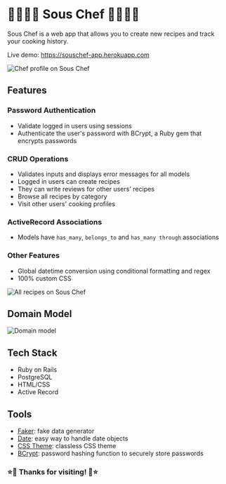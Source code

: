💫👩🏻‍🍳 Sous Chef 👩🏻‍🍳💫
========================

Sous Chef is a web app that allows you to create new recipes and track your cooking history.

Live demo: https://souschef-app.herokuapp.com

![Chef profile on Sous Chef](https://i.imgur.com/yUztOWu.png)

## Features

### Password Authentication
* Validate logged in users using sessions
* Authenticate the user's password with BCrypt, a Ruby gem that encrypts passwords

### CRUD Operations
* Validates inputs and displays error messages for all models
* Logged in users can create recipes
* They can write reviews for other users' recipes
* Browse all recipes by category
* Visit other users' cooking profiles

### ActiveRecord Associations
* Models have `has_many`, `belongs_to` and `has_many through` associations

### Other Features
* Global datetime conversion using conditional formatting and regex
* 100% custom CSS

![All recipes on Sous Chef](https://i.imgur.com/3Il5wwM.png)

## Domain Model
![Domain model](https://i.imgur.com/YVzmeaR.png)


## Tech Stack

* Ruby on Rails
* PostgreSQL
* HTML/CSS
* Active Record

## Tools

* [Faker](https://github.com/faker-ruby/faker): fake data generator
* [Date](https://github.com/ruby/date): easy way to handle date objects
* [CSS Theme](https://kognise.github.io/water.css/): classless CSS theme
* [BCrypt](https://github.com/codahale/bcrypt-ruby): password hashing function to securely store passwords


### ⭐️🍜 Thanks for visiting! 🍜⭐️
